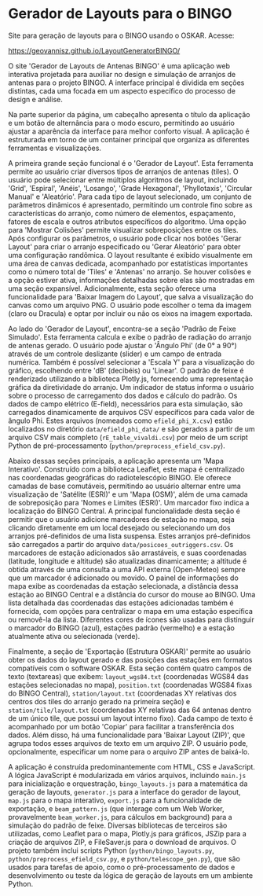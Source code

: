 # Gerador de Layouts para o BINGO
Site para geração de layouts para o BINGO usando o OSKAR. Acesse:

https://geovannisz.github.io/LayoutGeneratorBINGO/

O site 'Gerador de Layouts de Antenas BINGO' é uma aplicação web interativa projetada para auxiliar no design e simulação de arranjos de antenas para o projeto BINGO. A interface principal é dividida em seções distintas, cada uma focada em um aspecto específico do processo de design e análise.

Na parte superior da página, um cabeçalho apresenta o título da aplicação e um botão de alternância para o modo escuro, permitindo ao usuário ajustar a aparência da interface para melhor conforto visual. A aplicação é estruturada em torno de um container principal que organiza as diferentes ferramentas e visualizações.

A primeira grande seção funcional é o 'Gerador de Layout'. Esta ferramenta permite ao usuário criar diversos tipos de arranjos de antenas (tiles). O usuário pode selecionar entre múltiplos algoritmos de layout, incluindo 'Grid', 'Espiral', 'Anéis', 'Losango', 'Grade Hexagonal', 'Phyllotaxis', 'Circular Manual' e 'Aleatório'. Para cada tipo de layout selecionado, um conjunto de parâmetros dinâmicos é apresentado, permitindo um controle fino sobre as características do arranjo, como número de elementos, espaçamento, fatores de escala e outros atributos específicos do algoritmo. Uma opção para 'Mostrar Colisões' permite visualizar sobreposições entre os tiles. Após configurar os parâmetros, o usuário pode clicar nos botões 'Gerar Layout' para criar o arranjo especificado ou 'Gerar Aleatório' para obter uma configuração randômica. O layout resultante é exibido visualmente em uma área de canvas dedicada, acompanhado por estatísticas importantes como o número total de 'Tiles' e 'Antenas' no arranjo. Se houver colisões e a opção estiver ativa, informações detalhadas sobre elas são mostradas em uma seção expansível. Adicionalmente, esta seção oferece uma funcionalidade para 'Baixar Imagem do Layout', que salva a visualização do canvas como um arquivo PNG. O usuário pode escolher o tema da imagem (claro ou Dracula) e optar por incluir ou não os eixos na imagem exportada.

Ao lado do 'Gerador de Layout', encontra-se a seção 'Padrão de Feixe Simulado'. Esta ferramenta calcula e exibe o padrão de radiação do arranjo de antenas gerado. O usuário pode ajustar o 'Ângulo Phi' (de 0° a 90°) através de um controle deslizante (slider) e um campo de entrada numérica. Também é possível selecionar a 'Escala Y' para a visualização do gráfico, escolhendo entre 'dB' (decibéis) ou 'Linear'. O padrão de feixe é renderizado utilizando a biblioteca Plotly.js, fornecendo uma representação gráfica da diretividade do arranjo. Um indicador de status informa o usuário sobre o processo de carregamento dos dados e cálculo do padrão. Os dados de campo elétrico (E-field), necessários para esta simulação, são carregados dinamicamente de arquivos CSV específicos para cada valor de ângulo Phi. Estes arquivos (nomeados como `efield_phi_X.csv`) estão localizados no diretório `data/efield_phi_data/` e são gerados a partir de um arquivo CSV mais completo (`rE_table_vivaldi.csv`) por meio de um script Python de pré-processamento (`python/preprocess_efield_csv.py`).

Abaixo dessas seções principais, a aplicação apresenta um 'Mapa Interativo'. Construído com a biblioteca Leaflet, este mapa é centralizado nas coordenadas geográficas do radiotelescópio BINGO. Ele oferece camadas de base comutáveis, permitindo ao usuário alternar entre uma visualização de 'Satélite (ESRI)' e um 'Mapa (OSM)', além de uma camada de sobreposição para 'Nomes e Limites (ESRI)'. Um marcador fixo indica a localização do BINGO Central. A principal funcionalidade desta seção é permitir que o usuário adicione marcadores de estação no mapa, seja clicando diretamente em um local desejado ou selecionando um dos arranjos pré-definidos de uma lista suspensa. Estes arranjos pré-definidos são carregados a partir do arquivo `data/posicoes_outriggers.csv`. Os marcadores de estação adicionados são arrastáveis, e suas coordenadas (latitude, longitude e altitude) são atualizadas dinamicamente; a altitude é obtida através de uma consulta a uma API externa (Open-Meteo) sempre que um marcador é adicionado ou movido. O painel de informações do mapa exibe as coordenadas da estação selecionada, a distância dessa estação ao BINGO Central e a distância do cursor do mouse ao BINGO. Uma lista detalhada das coordenadas das estações adicionadas também é fornecida, com opções para centralizar o mapa em uma estação específica ou removê-la da lista. Diferentes cores de ícones são usadas para distinguir o marcador do BINGO (azul), estações padrão (vermelho) e a estação atualmente ativa ou selecionada (verde).

Finalmente, a seção de 'Exportação (Estrutura OSKAR)' permite ao usuário obter os dados do layout gerado e das posições das estações em formatos compatíveis com o software OSKAR. Esta seção contém quatro campos de texto (textareas) que exibem: `layout_wgs84.txt` (coordenadas WGS84 das estações selecionadas no mapa), `position.txt` (coordenadas WGS84 fixas do BINGO Central), `station/layout.txt` (coordenadas XY relativas dos centros dos tiles do arranjo gerado na primeira seção) e `station/tile/layout.txt` (coordenadas XY relativas das 64 antenas dentro de um único tile, que possui um layout interno fixo). Cada campo de texto é acompanhado por um botão 'Copiar' para facilitar a transferência dos dados. Além disso, há uma funcionalidade para 'Baixar Layout (ZIP)', que agrupa todos esses arquivos de texto em um arquivo ZIP. O usuário pode, opcionalmente, especificar um nome para o arquivo ZIP antes de baixá-lo.

A aplicação é construída predominantemente com HTML, CSS e JavaScript. A lógica JavaScript é modularizada em vários arquivos, incluindo `main.js` para inicialização e orquestração, `bingo_layouts.js` para a matemática da geração de layouts, `generator.js` para a interface do gerador de layout, `map.js` para o mapa interativo, `export.js` para a funcionalidade de exportação, e `beam_pattern.js` (que interage com um Web Worker, provavelmente `beam_worker.js`, para cálculos em background) para a simulação do padrão de feixe. Diversas bibliotecas de terceiros são utilizadas, como Leaflet para o mapa, Plotly.js para gráficos, JSZip para a criação de arquivos ZIP, e FileSaver.js para o download de arquivos. O projeto também inclui scripts Python (`python/bingo_layouts.py`, `python/preprocess_efield_csv.py`, e `python/telescope_gen.py`), que são usados para tarefas de apoio, como o pré-processamento de dados e desenvolvimento ou teste da lógica de geração de layouts em um ambiente Python.
